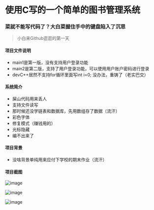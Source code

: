 # 使用C写的一个简单的图书管理系统

### 菜就不能写代码了？大白菜握住手中的键盘陷入了沉思
> 小白来Github逛逛的第一天

#### 项目文件说明
* main1是第一版，没有支持用户登录功能
* main2是第二版，支持了用户登录功能，可以使用用户账户密码进行登录
* devC++居然不支持for循环里面写int i=0; 没办法，重铸了（老实巴交）

#### 系统简介
* 屎山代码用来丢人
* 支持文件读写
* 那时候还没学链表和数据库，先用数组存了数据（流汗）
* 彩色字体
* 修复模式（赚钱用的）
* 光标隐藏
* 编不出来了

#### 项目背景
* 没啥背景单纯用来应付下学校的期末作业（流汗）

#### 项目截图
![image](https://user-images.githubusercontent.com/95990919/209105357-fc145462-9f43-4d38-b066-c03351c73c7a.png)

![image](https://user-images.githubusercontent.com/95990919/209105469-918b53e5-2960-44ec-ba3a-dd1e1690b8ab.png)

![image](https://user-images.githubusercontent.com/95990919/209105673-1ef8c03f-98ce-4a63-948c-974c55656313.png)
